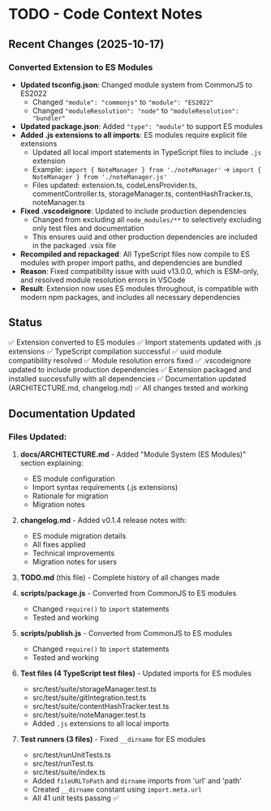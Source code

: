 # TODO - Code Context Notes

## Recent Changes (2025-10-17)

### Converted Extension to ES Modules
- **Updated tsconfig.json**: Changed module system from CommonJS to ES2022
  - Changed `"module": "commonjs"` to `"module": "ES2022"`
  - Changed `"moduleResolution": "node"` to `"moduleResolution": "bundler"`
- **Updated package.json**: Added `"type": "module"` to support ES modules
- **Added .js extensions to all imports**: ES modules require explicit file extensions
  - Updated all local import statements in TypeScript files to include `.js` extension
  - Example: `import { NoteManager } from './noteManager'` → `import { NoteManager } from './noteManager.js'`
  - Files updated: extension.ts, codeLensProvider.ts, commentController.ts, storageManager.ts, contentHashTracker.ts, noteManager.ts
- **Fixed .vscodeignore**: Updated to include production dependencies
  - Changed from excluding all `node_modules/**` to selectively excluding only test files and documentation
  - This ensures uuid and other production dependencies are included in the packaged .vsix file
- **Recompiled and repackaged**: All TypeScript files now compile to ES modules with proper import paths, and dependencies are bundled
- **Reason**: Fixed compatibility issue with uuid v13.0.0, which is ESM-only, and resolved module resolution errors in VSCode
- **Result**: Extension now uses ES modules throughout, is compatible with modern npm packages, and includes all necessary dependencies

## Status
✅ Extension converted to ES modules
✅ Import statements updated with .js extensions
✅ TypeScript compilation successful
✅ uuid module compatibility resolved
✅ Module resolution errors fixed
✅ .vscodeignore updated to include production dependencies
✅ Extension packaged and installed successfully with all dependencies
✅ Documentation updated (ARCHITECTURE.md, changelog.md)
✅ All changes tested and working

## Documentation Updated

### Files Updated:
1. **docs/ARCHITECTURE.md** - Added "Module System (ES Modules)" section explaining:
   - ES module configuration
   - Import syntax requirements (.js extensions)
   - Rationale for migration
   - Migration notes

2. **changelog.md** - Added v0.1.4 release notes with:
   - ES module migration details
   - All fixes applied
   - Technical improvements
   - Migration notes for users

3. **TODO.md** (this file) - Complete history of all changes made

4. **scripts/package.js** - Converted from CommonJS to ES modules
   - Changed `require()` to `import` statements
   - Tested and working

5. **scripts/publish.js** - Converted from CommonJS to ES modules
   - Changed `require()` to `import` statements
   - Tested and working

6. **Test files (4 TypeScript test files)** - Updated imports for ES modules
   - src/test/suite/storageManager.test.ts
   - src/test/suite/gitIntegration.test.ts
   - src/test/suite/contentHashTracker.test.ts
   - src/test/suite/noteManager.test.ts
   - Added `.js` extensions to all local imports

7. **Test runners (3 files)** - Fixed `__dirname` for ES modules
   - src/test/runUnitTests.ts
   - src/test/runTest.ts
   - src/test/suite/index.ts
   - Added `fileURLToPath` and `dirname` imports from 'url' and 'path'
   - Created `__dirname` constant using `import.meta.url`
   - All 41 unit tests passing ✅
